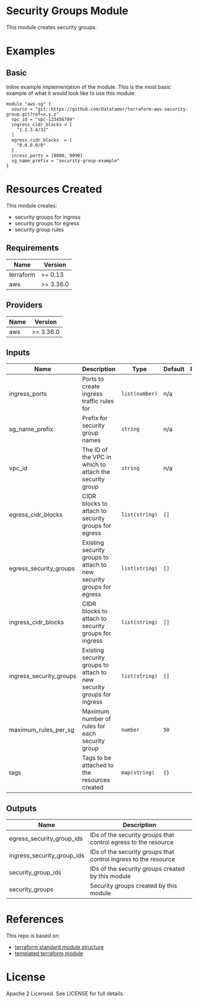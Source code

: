 # Security Groups Module
This module creates security groups.

# Examples
## Basic
Inline example implementation of the module.  This is the most basic example of what it would look like to use this module.
```
module "aws-sg" {
  source = "git::https://github.com/Datatamer/terraform-aws-security-group.git?ref=x.y.z"
  vpc_id = "vpc-123456789"
  ingress_cidr_blocks = [
    "1.2.3.4/32"
  ]
  egress_cidr_blocks  = [
    "0.0.0.0/0"
  ]
  inress_ports = [8080, 9090]
  sg_name_prefix = "security-group-example"
}
```

# Resources Created
This module creates:
* security groups for ingress
* security groups for egress
* security group rules

<!-- BEGINNING OF PRE-COMMIT-TERRAFORM DOCS HOOK -->
## Requirements

| Name | Version |
|------|---------|
| terraform | >= 0.13 |
| aws | >= 3.36.0 |

## Providers

| Name | Version |
|------|---------|
| aws | >= 3.36.0 |

## Inputs

| Name | Description | Type | Default | Required |
|------|-------------|------|---------|:--------:|
| ingress\_ports | Ports to create ingress traffic rules for | `list(number)` | n/a | yes |
| sg\_name\_prefix | Prefix for security group names | `string` | n/a | yes |
| vpc\_id | The ID of the VPC in which to attach the security group | `string` | n/a | yes |
| egress\_cidr\_blocks | CIDR blocks to attach to security groups for egress | `list(string)` | `[]` | no |
| egress\_security\_groups | Existing security groups to attach to new security groups for egress | `list(string)` | `[]` | no |
| ingress\_cidr\_blocks | CIDR blocks to attach to security groups for ingress | `list(string)` | `[]` | no |
| ingress\_security\_groups | Existing security groups to attach to new security groups for ingress | `list(string)` | `[]` | no |
| maximum\_rules\_per\_sg | Maximum number of rules for each security group | `number` | `50` | no |
| tags | Tags to be attached to the resources created | `map(string)` | `{}` | no |

## Outputs

| Name | Description |
|------|-------------|
| egress\_security\_group\_ids | IDs of the security groups that control egress to the resource |
| ingress\_security\_group\_ids | IDs of the security groups that control ingress to the resource |
| security\_group\_ids | IDs of the security groups created by this module |
| security\_groups | Security groups created by this module |

<!-- END OF PRE-COMMIT-TERRAFORM DOCS HOOK -->

# References
This repo is based on:
* [terraform standard module structure](https://www.terraform.io/docs/modules/index.html#standard-module-structure)
* [templated terraform module](https://github.com/tmknom/template-terraform-module)

# License
Apache 2 Licensed. See LICENSE for full details.

